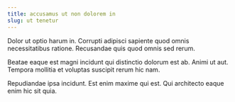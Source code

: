 ```yaml
---
title: accusamus ut non dolorem in
slug: ut tenetur
---
```


Dolor ut optio harum in. Corrupti adipisci sapiente quod omnis necessitatibus ratione. Recusandae quis quod omnis sed rerum.

Beatae eaque est magni incidunt qui distinctio dolorum est ab. Animi ut aut. Tempora mollitia et voluptas suscipit rerum hic nam.

Repudiandae ipsa incidunt. Est enim maxime qui est. Qui architecto eaque enim hic sit quia.

